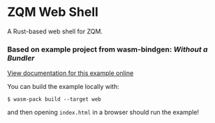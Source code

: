 # ZQM Web Shell

A Rust-based web shell for ZQM.


### Based on example project from wasm-bindgen: _Without a Bundler_

[View documentation for this example online][dox]

[dox]: https://rustwasm.github.io/docs/wasm-bindgen/examples/without-a-bundler.html

You can build the example locally with:

```
$ wasm-pack build --target web
```

and then opening `index.html` in a browser should run the example!
